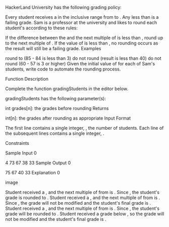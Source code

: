 HackerLand University has the following grading policy:

Every student receives a in the inclusive range from to .
Any less than is a failing grade.
Sam is a professor at the university and likes to round each student's according to these rules:

If the difference between the and the next multiple of is less than , round up to the next multiple of .
If the value of is less than , no rounding occurs as the result will still be a failing grade.
Examples

round to (85 - 84 is less than 3)
do not round (result is less than 40)
do not round (60 - 57 is 3 or higher)
Given the initial value of for each of Sam's students, write code to automate the rounding process.

Function Description

Complete the function gradingStudents in the editor below.

gradingStudents has the following parameter(s):

int grades[n]: the grades before rounding
Returns

int[n]: the grades after rounding as appropriate
Input Format

The first line contains a single integer, , the number of students.
Each line of the subsequent lines contains a single integer, .

Constraints

Sample Input 0

4
73
67
38
33
Sample Output 0

75
67
40
33
Explanation 0

image

Student received a , and the next multiple of from is . Since , the student's grade is rounded to .
Student received a , and the next multiple of from is . Since , the grade will not be modified and the student's final grade is .
Student received a , and the next multiple of from is . Since , the student's grade will be rounded to .
Student received a grade below , so the grade will not be modified and the student's final grade is .

